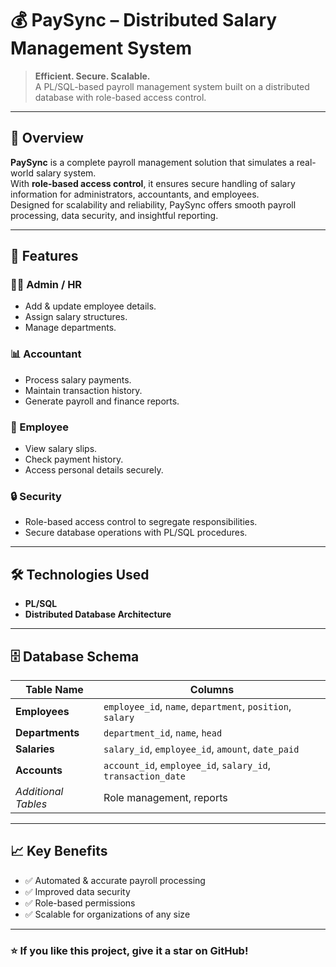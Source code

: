 # 💰 PaySync – Distributed Salary Management System

> **Efficient. Secure. Scalable.**  
> A PL/SQL-based payroll management system built on a distributed database with role-based access control.

---

## 📌 Overview
**PaySync** is a complete payroll management solution that simulates a real-world salary system.  
With **role-based access control**, it ensures secure handling of salary information for administrators, accountants, and employees.  
Designed for scalability and reliability, PaySync offers smooth payroll processing, data security, and insightful reporting.

---

## 🚀 Features

### 👨‍💼 Admin / HR
- Add & update employee details.
- Assign salary structures.
- Manage departments.

### 📊 Accountant
- Process salary payments.
- Maintain transaction history.
- Generate payroll and finance reports.

### 👤 Employee
- View salary slips.
- Check payment history.
- Access personal details securely.

### 🔒 Security
- Role-based access control to segregate responsibilities.
- Secure database operations with PL/SQL procedures.

---

## 🛠️ Technologies Used
- **PL/SQL**
- **Distributed Database Architecture**

---

## 🗄️ Database Schema

| Table Name   | Columns |
|--------------|---------|
| **Employees** | `employee_id`, `name`, `department`, `position`, `salary` |
| **Departments** | `department_id`, `name`, `head` |
| **Salaries** | `salary_id`, `employee_id`, `amount`, `date_paid` |
| **Accounts** | `account_id`, `employee_id`, `salary_id`, `transaction_date` |
| *Additional Tables* | Role management, reports |

---

## 📈 Key Benefits
- ✅ Automated & accurate payroll processing  
- ✅ Improved data security  
- ✅ Role-based permissions  
- ✅ Scalable for organizations of any size  


---

### ⭐ If you like this project, give it a star on GitHub!
